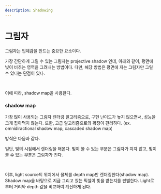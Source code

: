 ```yaml
---
description: Shadowing
---
```


# 그림자

그림자는 입체감을 만드는 중요한 요소이다.

가장 간단하게 그릴 수 있는 그림자는 projective shadow 인데, 아래와 같이, 평면에 빛이 비추는 영역을 그려내는 방법이다. 다만, 해당 방법은 평면에 지는 그림자만 그릴 수 있다는 단점이 있다.

<figure><img src="../.gitbook/assets/스크린샷 2023-09-20 오후 8.44.40.png" alt="" width="375"><figcaption></figcaption></figure>

이에 따라, shadow map을 사용한다.



### shadow map

가장 많이 사용되는 그림자 렌더링 알고리즘으로, 구현 난이도가 높지 않으면서, 성능을 크게 잡아먹지 않는다. 또한, 고급 알고리즘으로의 확장이 편리하다. (ex. omnidiractional shadow map, cascaded shadow map)

방식은 다음과 같다.

일단, 빛의 시점에서 렌더링을 해본다. 빛이 볼 수 있는 부분은 그림자가 지지 않고, 빛이 볼 수 있는 부분은 그림자가 진다.

<figure><img src="../.gitbook/assets/스크린샷 2023-09-20 오후 8.47.15.png" alt="" width="375"><figcaption></figcaption></figure>

이후, light source의 위치에서 물체를 depth map만 렌더링한다(shadow map). Shadow map을 바탕으로 지금 그리고 있는 픽셀이 빛을 받는지를 판별한다. Light로부터 거리와 depth 값을 비교하여 계산하게 된다.

<figure><img src="../.gitbook/assets/스크린샷 2023-09-20 오후 8.48.47.png" alt="" width="563"><figcaption></figcaption></figure>

